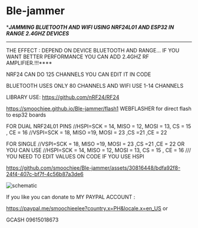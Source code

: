 # Ble-jammer 
****JAMMING BLUETOOTH AND WIFI USING NRF24L01 AND ESP32 IN RANGE 
2.4GHZ DEVICES***




****
THE EFFECT : DEPEND ON DEVICE BLUETOOTH AND RANGE...
IF YOU WANT BETTER PERFORMANCE YOU CAN ADD 2.4GHZ RF AMPLIFIER.!!!****





NRF24 CAN DO 125 CHANNELS YOU CAN EDIT IT IN CODE



BLUETOOTH USES ONLY 80 CHANNELS
AND
WIFI USE 1-14 CHANNELS 




LIBRARY USE: https://github.com/nRF24/RF24



https://smoochiee.github.io/Ble-jammer/flash1
WEBFLASHER for direct flash to esp32 boards


FOR DUAL NRF24L01 PINS
//HSPI=SCK = 14, MISO = 12, MOSI = 13, CS = 15 , CE = 16
//VSPI=SCK = 18, MISO =19, MOSI = 23 ,CS =21 ,CE = 22

FOR SINGLE 
 //VSPI=SCK = 18, MISO =19, MOSI = 23 ,CS =21 ,CE = 22
 OR YOU CAN USE 
 //HSPI=SCK = 14, MISO = 12, MOSI = 13, CS = 15 , CE = 16 /// YOU NEED TO EDIT VALUES ON CODE IF YOU USE HSPI


 


https://github.com/smoochiee/Ble-jammer/assets/30816448/bdfa92f8-24f4-407c-bf7f-4c56b87a3de6



![schematic](https://github.com/smoochiee/Ble-jammer/assets/30816448/93fde678-6968-4de0-8dcf-f9f9a0f12675)




If you like you can donate to MY PAYPAL ACCOUNT :


https://paypal.me/smoochieelee?country.x=PH&locale.x=en_US
or

GCASH
09615018673
